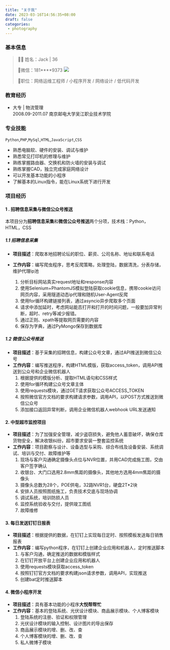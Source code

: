 ```yaml
---
title: "关于我"
date: 2023-03-16T14:56:35+08:00
draft: false
categories:
 - photography
---
```


### 基本信息

> 👨‍💼 姓名：Jack | 36
>
> 💬微信：<span class="wechart">181\*\*\*\*9373</span>
> <image class="wehide" src="/wechart.jpg"></image>
> 
> 👔职位：网络运维工程师 / 小程序开发 / 网络设计 / 低代码开发


### 教育经历
- 大专 | 物流管理  
2008.09-2011.07 南京邮电大学吴江职业技术学院

### 专业技能

`Python`,`PHP`,`MySql`,`HTML`,`JavaScript`,`CSS`
- 熟悉电脑软、硬件的安装、调试与维护
- 熟悉常见打印机的修理与维护
- 熟练掌握路由器、交换机和防火墙的安装与调试
- 熟练掌握CAD，独立完成家庭网络设计
- 可以开发基本功能的小程序
- 了解基本的Linux指令，能在Linux系统下进行开发

### 项目经历

#### 1 . 招聘信息采集与微信公众号推送

本项目分为**招聘信息采集**和**微信公众号推送**两个分项，技术栈：Python，HTML，CSS

##### 1.1 招聘信息采集

- **项目描述**：爬取本地招聘论坛的职位、薪资、公司名称、地址和联系电话
- **工作内容**：编写爬虫程序，思考反爬策略，处理登陆，数据清洗，分表存储，维护代理ip池

  1. 分析目标网站真实request地址和response内容
  2. 使用Selenium+PhantomJS模拟登陆获取cookie信息，携带cookie访问网页内容，采用隧道动态ip代理和随机User-Agent反爬
  3. 使用for循环构建链接列表，通过asyncio异步爬取多个页面
  4. 请求中添加延时，考虑网站能否打开和打开的时间问题，一般要加异常判断，超时、retry等减少报错。
  5. 通过正则、xpath等提取网页需要的内容
  6. 保存为字典，通过PyMongo保存到数据库

##### 1.2 **微信公众号推送**

- **项目描述**：基于采集的招聘信息，构建公众号文章，通过API推送到微信公众号
- **工作内容**：编写推送程序，构建HTML模版，获取access_token，调用API推送到公众号和企业微信机器人
  1. 根据提供的模版分析、提取HTML语句和CSS样式
  2. 使用for循环构建公众号文章主体
  3. 使用requests模块，通过GET请求获取公众号ACCESS_TOKEN
  4. 按照微信官方文档的要求构建请求参数，调用API，以POST方式推送到微信公众号
  5. 添加接口返回异常判断，调用企业微信机器人webhook URL发送通知

#### 2. 中型超市监控项目

- **项目描述**：为了加强安全管理，减少盗窃损失，避免他人蓄意破坏，确保仓库货物安全，解决收银纠纷，超市要求安装一整套监控系统
- **工作内容**：项目勘察与设计、设备选型与采购、综合布线及设备安装、系统调试、培训与交付、故障维护等
  1. 现场与客户沟通确定摄像头点位与NVR位置，并用CAD完成施工图，交由客户签字确认
  2. 收银台、大门口选用2.8mm焦距的摄像头，其他地方选用4mm焦距的摄像头
  3. 摄像头总数为28个，POE供电，32路NVR1台，硬盘2T*2块
  4. 安排人员按照图纸施工，负责技术交底与现场协调
  5. 调试系统，培训防损人员
  6. 监控系统验收与交付，提供竣工图纸
  7. 故障维修

#### 3. 每日发送钉钉日报表

- **项目描述**：根据提供的数据，在钉钉上实现每日定时、按照模板发送每日销售报表
- **工作内容**：编写python程序，在钉钉上创建企业应用和机器人，定时推送脚本
  1. 与客户沟通，确定推送的数据和模版样式
  2. 在钉钉开放平台上创建企业应用和机器人
  3. 使用requests模块获取access_token
  4. 按照钉钉官方文档的要求构建json请求参数，调用API，实现推送
  5. 创建bat定时推送脚本
  
#### 4. 微信小程序开发

- **项目描述**：具有基本功能的小程序**大悦帮帮忙**
- **工作内容**：基本的登陆系统、光伏设计模块、商品展示模块、个人博客模块
  1. 登陆系统的注册、验证和权限管理
  2. 光伏设计模块的输入控制、设计图片的导出保存
  3. 商品展示模块的增、删、改、查
  4. 个人博客模块的增、删、改、查
  5. 私人微博子模块
